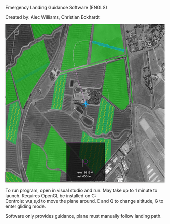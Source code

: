 Emergency Landing Guidance Software (ENGLS)

Created by: Alec Williams, Christian Eckhardt

![Image of ELGS](https://github.com/AlecWilliams/ELGS/blob/master/ELGS.PNG)




To run program, open in visual studio and run. May take up to 1 minute to launch.
Requires OpenGL be installed on C:\
Controls: w,a,s,d to move the plane around. E and Q to change altitude, G to enter gliding mode.

Software only provides guidance, plane must manually follow landing path.
